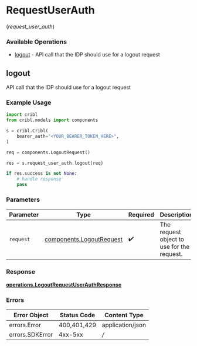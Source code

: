 # RequestUserAuth
(*request_user_auth*)

### Available Operations

* [logout](#logout) - API call that the IDP should use for a logout request

## logout

API call that the IDP should use for a logout request

### Example Usage

```python
import cribl
from cribl.models import components

s = cribl.Cribl(
    bearer_auth="<YOUR_BEARER_TOKEN_HERE>",
)

req = components.LogoutRequest()

res = s.request_user_auth.logout(req)

if res.success is not None:
    # handle response
    pass

```

### Parameters

| Parameter                                                            | Type                                                                 | Required                                                             | Description                                                          |
| -------------------------------------------------------------------- | -------------------------------------------------------------------- | -------------------------------------------------------------------- | -------------------------------------------------------------------- |
| `request`                                                            | [components.LogoutRequest](../../models/components/logoutrequest.md) | :heavy_check_mark:                                                   | The request object to use for the request.                           |


### Response

**[operations.LogoutRequestUserAuthResponse](../../models/operations/logoutrequestuserauthresponse.md)**
### Errors

| Error Object     | Status Code      | Content Type     |
| ---------------- | ---------------- | ---------------- |
| errors.Error     | 400,401,429      | application/json |
| errors.SDKError  | 4xx-5xx          | */*              |
